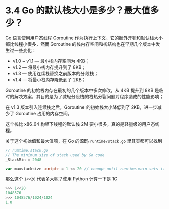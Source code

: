 # 3.4 Go 的默认栈大小是多少？最大值多少？

Go 语言使用用户态线程 Goroutine 作为执行上下文，它的额外开销和默认栈大小都比线程小很多，然而 Goroutine 的栈内存空间和栈结构也在早期几个版本中发生过一些变化：

-   v1.0 ~ v1.1 — 最小栈内存空间为 4KB；
-   v1.2 — 将最小栈内存提升到了 8KB；
-   v1.3 — 使用连续栈替换之前版本的分段栈；
-   v1.4 — 将最小栈内存降低到了 2KB；

Goroutine 的初始栈内存在最初的几个版本中多次修改，从 4KB 提升到 8KB 是临时的解决方案，其目的是为了减轻分段栈的栈热分裂问题对程序造成的性能影响；

在 v1.3 版本引入连续栈之后，Goroutine 的初始栈大小降低到了 2KB，进一步减少了 Goroutine 占用的内存空间。

这个栈比 x86_64 构架下线程的默认栈 2M 要小很多，真的是轻量级的用户态线程。

关于这个初始值和最大值嘛，在 Go 的源码 `runtime/stack.go` 里其实都可以找到

```go
// rumtime.stack.go
// The minimum size of stack used by Go code
_StackMin = 2048

var maxstacksize uintptr = 1 << 20 // enough until runtime.main sets it for real
```

那么这个 `1<<20` 代表多大呢？使用 Python 计算一下是 1G

```python
>>> 1<<20
1048576
>>> 1048576/1024/1024
1.0
```

